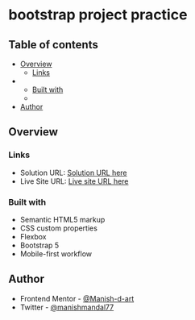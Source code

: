 # bootstrap project practice



## Table of contents

- [Overview](#overview)
  - [Links](#links)
- 
  - [Built with](#built-with)
  -
- [Author](#author)


## Overview



### Links

- Solution URL: [Solution URL here](https://github.com/Manish-d-art/First_Bootstrap_Project.git)
- Live Site URL: [Live site URL here](https://bootstrap-project-d-art.netlify.app)



### Built with

- Semantic HTML5 markup
- CSS custom properties
- Flexbox
- Bootstrap 5
- Mobile-first workflow


## Author

- Frontend Mentor - [@Manish-d-art](https://www.frontendmentor.io/profile/Manish-d-art)
- Twitter - [@manishmandal77](https://www.twitter.com/manishmandal77)

